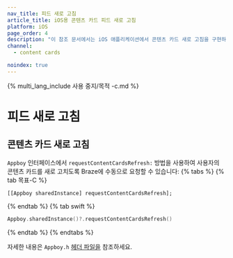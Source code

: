 ```yaml
---
nav_title: 피드 새로 고침
article_title: iOS용 콘텐츠 카드 피드 새로 고침
platform: iOS
page_order: 4
description: "이 참조 문서에서는 iOS 애플리케이션에서 콘텐츠 카드 새로 고침을 구현하는 방법에 대해 설명합니다."
channel:
  - content cards

noindex: true
---
```


{% multi_lang_include 사용 중지/목적 -c.md %}

# 피드 새로 고침

## 콘텐츠 카드 새로 고침

`Appboy` 인터페이스에서 `requestContentCardsRefresh:` 방법을 사용하여 사용자의 콘텐츠 카드를 새로 고치도록 Braze에 수동으로 요청할 수 있습니다:
{% tabs %}
{% tab 목표-C %}

```objc
[[Appboy sharedInstance] requestContentCardsRefresh];
```

{% endtab %}
{% tab swift %}

```swift
Appboy.sharedInstance()?.requestContentCardsRefresh()
```

{% endtab %}
{% endtabs %}

자세한 내용은 `Appboy.h` [헤더 파일을](https://github.com/Appboy/appboy-ios-sdk/blob/master/AppboyKit/include/Appboy.h) 참조하세요.
